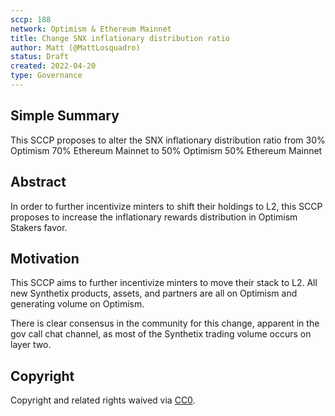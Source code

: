 ```yaml
---
sccp: 188
network: Optimism & Ethereum Mainnet
title: Change SNX inflationary distribution ratio
author: Matt (@MattLosquadro)
status: Draft
created: 2022-04-20
type: Governance
---
```


## Simple Summary

<!--"If you can't explain it simply, you don't understand it well enough." Provide a simplified and layman-accessible explanation of the SCCP.-->

This SCCP proposes to alter the SNX inflationary distribution ratio from 30% Optimism 70% Ethereum Mainnet to 50% Optimism 50% Ethereum Mainnet

## Abstract

<!--A short (~200 word) description of the variable change proposed.-->

In order to further incentivize minters to shift their holdings to L2, this SCCP proposes to increase the inflationary rewards distribution in Optimism Stakers favor.

## Motivation

<!--The motivation is critical for SCCPs that want to update variables within Synthetix. It should clearly explain why the existing variable is not incentive aligned. SCCP submissions without sufficient motivation may be rejected outright.-->

This SCCP aims to further incentivize minters to move their stack to L2. All new Synthetix products, assets, and partners are all on Optimism and generating volume on Optimism. 

There is clear consensus in the community for this change, apparent in the gov call chat channel, as most of the Synthetix trading volume occurs on layer two.


## Copyright

Copyright and related rights waived via [CC0](https://creativecommons.org/publicdomain/zero/1.0/).
